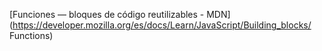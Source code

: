  [Funciones — bloques de código reutilizables - MDN](https://developer.mozilla.org/es/docs/Learn/JavaScript/Building_blocks/ Functions)